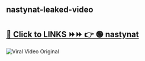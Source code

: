 
 ## nastynat-leaked-video 

# <h2><a href="https://clipsfans.com/nastynat&ref=git">🔗 Click to LINKS ⏩⏩ 👉 🟢 nastynat </a></h2>

<a href="https://clipsfans.com/nastynat&ref=git" rel="nofollow" data-target="animated-image.originalLink"><img src="https://i.ibb.co.com/xMMVF88/686577567.gif" alt="Viral Video Original" style="max-width: 100%; display: inline-block;" data-target="animated-image.originalImage"></a>
